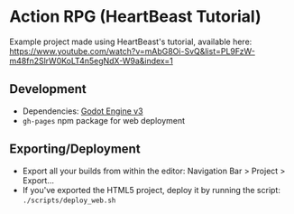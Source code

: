 # Action RPG (HeartBeast Tutorial)

Example project made using HeartBeast's tutorial, available here: https://www.youtube.com/watch?v=mAbG8Oi-SvQ&list=PL9FzW-m48fn2SlrW0KoLT4n5egNdX-W9a&index=1

## Development

- Dependencies: [Godot Engine v3](https://godotengine.org/)
- `gh-pages` npm package for web deployment

## Exporting/Deployment
- Export all your builds from within the editor: Navigation Bar > Project > Export...
- If you've exported the HTML5 project, deploy it by running the script: `./scripts/deploy_web.sh`
